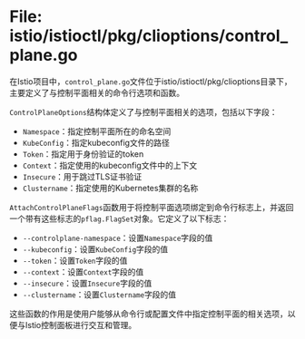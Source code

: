 # File: istio/istioctl/pkg/clioptions/control_plane.go

在Istio项目中，`control_plane.go`文件位于istio/istioctl/pkg/clioptions目录下，主要定义了与控制平面相关的命令行选项和函数。

`ControlPlaneOptions`结构体定义了与控制平面相关的选项，包括以下字段：
- `Namespace`：指定控制平面所在的命名空间
- `KubeConfig`：指定kubeconfig文件的路径
- `Token`：指定用于身份验证的token
- `Context`：指定使用的kubeconfig文件中的上下文
- `Insecure`：用于跳过TLS证书验证
- `Clustername`：指定使用的Kubernetes集群的名称

`AttachControlPlaneFlags`函数用于将控制平面选项绑定到命令行标志上，并返回一个带有这些标志的`pflag.FlagSet`对象。它定义了以下标志：
- `--controlplane-namespace`：设置`Namespace`字段的值
- `--kubeconfig`：设置`KubeConfig`字段的值
- `--token`：设置`Token`字段的值
- `--context`：设置`Context`字段的值
- `--insecure`：设置`Insecure`字段的值
- `--clustername`：设置`Clustername`字段的值

这些函数的作用是使用户能够从命令行或配置文件中指定控制平面的相关选项，以便与Istio控制面板进行交互和管理。

